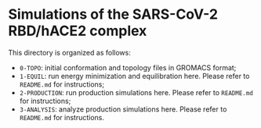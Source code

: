 # Simulations of the SARS-CoV-2 RBD/hACE2 complex

This directory is organized as follows:
* `0-TOPO`: initial conformation and topology files in GROMACS format; 
* `1-EQUIL`: run energy minimization and equilibration here. Please refer to `README.md` for instructions;
* `2-PRODUCTION`: run production simulations here. Please refer to `README.md` for instructions; 
* `3-ANALYSIS`: analyze production simulations here. Please refer to `README.md` for instructions.
